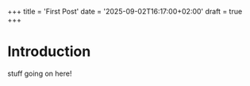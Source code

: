+++
title = 'First Post'
date = '2025-09-02T16:17:00+02:00'
draft = true
+++
# Introduction

stuff going on here!

